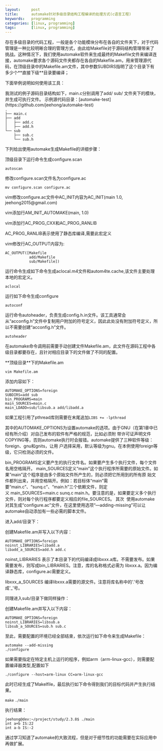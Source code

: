 ```yaml
---
layout:     post
title:      automake针对多级目录结构工程编译的处理方式(c语言工程)
keywords:   programming
categories: [linux, programming]
tags:	    [linux, programming]
---
```


<p>存在多级目录的代码工程，一般是各个功能模块分布在各自的文件夹下，对于代码管理是一种比较明晰合理的管理方式，由此给Makefile对于源码结构管理带来了挑战。这种情况下，我们使用automake软件来生成最终的Makefile文件来编译连接，automake要求各个源码文件夹都存在各自的Makefile.am，用来管理源代码，在顶级目录中的Makefile.am文件，其中参数SUBDIRS指明了这个目录下有多少个**直接下级**目录要编译；</p>

<p>下面举例说明如何使用该工具：</p>
我测试的例子源码目录结构如下，main.c分别调用了add/ sub/ 文件夹下的模块，并生成可执行文件。
示例源代码目录：[automake-test](https://github.com/jeehong/automake-test)<br />
<code>.
├── main.c
├── add
│   ├── add.c
│   ├── add.h
└── sub
    ├── sub.c
    └── sub.h</code>
<p>下列给出使用automake生成Makefile的详细步骤：</p>

<p>顶级目录下运行命令生成configure.scan</p>
<code>autoscan</code>
<p>修改configure.scan文件名为configure.ac</p>
<code>mv configure.scan configure.ac</code>
<p>vim修改configure.ac文件中AC_INIT内容为AC_INIT(main 1.0, jeehong2015@gmail.com)</p>
<p>vim添加行AM_INIT_AUTOMAKE(main, 1.0)</p>
<p>vim添加行AC_PROG_CXX和AC_PROG_RANLIB</p>
<p>AC_PROG_RANLIB表示使用了静态库编译,需要此宏定义</p>
<p>vim修改行AC_OUTPUT内容为:</p>
<code>AC_OUTPUT([Makefile
           add/Makefile
           sub/Makefile])</code>


<p>运行命令生成如下命令生成aclocal.m4文件和autom4te.cache,该文件主要处理本地的宏定义。</p>
<code>aclocal</code>
<p>运行如下命令生成configure</p>
<code>autoconf</code>
<p>运行命令autoheader，负责生成config.h.in文件。该工具通常会从“acconfig.h”文件中复制用户附加的符号定义，因此此处没有附加符号定义，所以不需要创建“acconfig.h”文件。</p>
<code>autoheader</code>
<p>在automake命令调用前需要手动创建文件Makefile.am，此文件在源码工程中各级目录都要存在，且针对相应目录下的文件做了不同的配置。</p>

<p>**顶级目录**下的Makefile.am</p>
<code>vim Makefile.am</code>
<p>添加内容如下：</p>
<code>AUTOMAKE_OPTIONS=foreign
SUBDIRS=add sub
bin_PROGRAMS=main
main_SOURCES=main.c
main_LDADD=sub/libsub.a add/libadd.a</code>

<p>如果工程引用了pthread库则需要在末尾追加<code>LIBS += -lpthread</code></p>
<p>其中的AUTOMAKE_OPTIONS为设置automake的选项。由于GNU（在第1章中已经有所介绍）对自己发布的软件有严格的规范，比如必须附 带许可证声明文件COPYING等，否则automake执行时会报错。automake提供了三种软件等级：foreign、gnu和gnits，让用 户选择采用，默认等级为gnu。在本例使用foreign等级，它只检测必须的文件。 </p>
<p>bin_PROGRAMS定义要产生的执行文件名。如果要产生多个执行文件，每个文件名用空格隔开。 main_SOURCES定义“main”这个执行程序所需要的原始文件。如果”main”这个程序是由多个原始文件所产生的，则必须把它所用到的所有原 始文件都列出来，并用空格隔开。例如：若目标体“main”需要“main.c”、“sunq.c”、“main.h”三个依赖文件，则定义 main_SOURCES=main.c sunq.c main.h。要注意的是，如果要定义多个执行文件，则对每个执行程序都要定义相应的file_SOURCES。 其次 
使用automake对其生成“configure.ac”文件，在这里使用选项“—adding-missing”可以让automake自动添加有一些必需的脚本文件。</p>

<p>进入add/目录下：</p>
<p>创建Makefile.am并写入以下内容：</p>
<code>AUTOMAKE_OPTIONS=foreign                                                         
noinst_LIBRARIES=libadd.a
libadd_a_SOURCES=add.h add.c</code>

<p>noinst_LIBRARIES 表示了本目录下的代码编译成libxxx.a库。不需要发布。如果需要发布，则写成bin_LIBRARIES。注意，库的名称格式必需为 libxxx.a。因为编译静态库，configure.ac需要定义。</p>
<p>libxxx_a_SOURCES 编译libxxx.a需要的源文件。注意将库名称中的'.'号改成'_'号。</p>

<p>同理进入sub/目录下做同样操作：</p>
<p>创建Makefile.am并写入以下内容：</p>
<code>AUTOMAKE_OPTIONS=foreign                                                         
noinst_LIBRARIES=libsub.a
libsub_a_SOURCES=sub.h sub.c</code>

<p>至此，需要配置的环境已经全部结束，依次运行如下命令来生成Makefile：</p>
<code>automake --add-missing
./configure</code>
<p>如果需要指定在特定主机上运行的程序，例如arm（arm-linux-gcc），则需要配置编译器类型,配置如下</p>
<code>./configure --host=arm-linux CC=arm-linux-gcc</code>
<p>此时已经生成了Makelfile，最后执行如下命令得到我们的目标代码并产生执行结果。</p>
<code>make</code>
<code>./main</code>
<p>执行结果：</p>
<code>jeehong@dev:~/project/study/2.3.8$ ./main 
int a+b IS:22
int a-b IS:-2</code>

<p>通过学习知道了automake的大致流程，但是对于细节性的功能需要在实际应用中再做扩展。</p>
